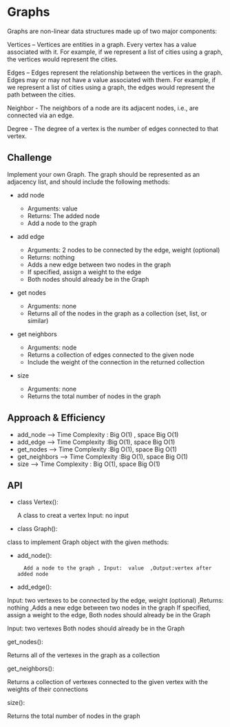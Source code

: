# Graphs
<!-- Short summary or background information -->
Graphs are non-linear data structures made up of two major components:

Vertices – Vertices are entities in a graph. Every vertex has a value associated with it. For example, if we represent a list of cities using a graph, the vertices would represent the cities.

Edges – Edges represent the relationship between the vertices in the graph. Edges may or may not have a value associated with them. For example, if we represent a list of cities using a graph, the edges would represent the path between the cities.

Neighbor - The neighbors of a node are its adjacent nodes, i.e., are connected via an edge.

Degree - The degree of a vertex is the number of edges connected to that vertex.

## Challenge
Implement your own Graph. The graph should be represented as an adjacency list, and should include the following methods:

- add node
  - Arguments: value
  - Returns: The added node
  - Add a node to the graph


- add edge
  - Arguments: 2 nodes to be connected by the edge, weight (optional)
  - Returns: nothing
  - Adds a new edge between two nodes in the graph
  - If specified, assign a weight to the edge
  - Both nodes should already be in the Graph


- get nodes
  - Arguments: none
  - Returns all of the nodes in the graph as a collection (set, list, or similar)


- get neighbors
  - Arguments: node
  - Returns a collection of edges connected to the given node
  - Include the weight of the connection in the returned collection


- size
  - Arguments: none
  - Returns the total number of nodes in the graph

## Approach & Efficiency
<!-- What approach did you take? Why? What is the Big O space/time for this approach? -->

- add_node -->  Time Complexity :  Big O(1) ,  space Big O(1)
- add_edge --> Time Complexity :Big O(1), space Big O(1)
- get_nodes -->  Time Complexity :Big O(1), space Big O(1)
- get_neighbors --> Time Complexity :Big O(1), space Big O(1)
- size --> Time Complexity : Big O(1), space Big O(1)

## API
<!-- Description of each method publicly available in your Graph -->

- class Vertex():

    A class to creat a vertex
    Input: no input
    
- class Graph():

class to implement Graph object with the given methods:

- add_node():


        Add a node to the graph , Input:  value  ,Output:vertex after added node

- add_edge():

Input: two vertexes to be connected by the edge, weight (optional) ,Returns: nothing ,Adds a new edge between two nodes in the graph
If specified, assign a weight to the edge,  Both nodes should already be in the Graph

Input: two vertexes 
Both nodes should already be in the Graph


get_nodes():

Returns all of the vertexes in the graph as a collection

get_neighbors():

Returns a collection of vertexes connected to the given vertex with the weights of their connections



size():

Returns the total number of nodes in the graph